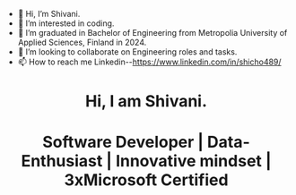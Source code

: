 - 👋 Hi, I’m Shivani.
- 👀 I’m interested in coding.
- 🌱 I’m graduated in Bachelor of Engineering from Metropolia University of Applied Sciences, Finland in 2024.
- 💞️ I’m looking to collaborate on Engineering roles and tasks.
- 📫 How to reach me Linkedin--https://www.linkedin.com/in/shicho489/



    

<!---
ShiCho489/ShiCho489 is a ✨ special ✨ repository because its `README.md` (this file) appears on your GitHub profile.
You can click the Preview link to take a look at your changes.
--->

<h1 align="center">Hi, I am Shivani.</h1>
<h1 align="center">Software Developer | Data- Enthusiast | Innovative mindset | 3xMicrosoft Certified</h1>
